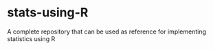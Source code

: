 # stats-using-R
A complete repository that can be used as reference for implementing statistics using R
